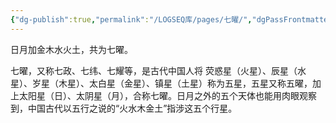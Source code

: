 ```yaml
---
{"dg-publish":true,"permalink":"/LOGSEQ库/pages/七曜/","dgPassFrontmatter":true}
---
```



日月加金木水火土，共为七曜。

七曜，又称七政、七纬、七耀等，是古代中国人将 荧惑星（火星）、辰星（水星）、岁星（木星）、太白星（金星）、镇星（土星）称为五星，五星又称五曜，加上太阳星（日）、太阴星（月），合称七曜。日月之外的五个天体也能用肉眼观察到，中国古代以五行之说的“火水木金土”指涉这五个行星。
